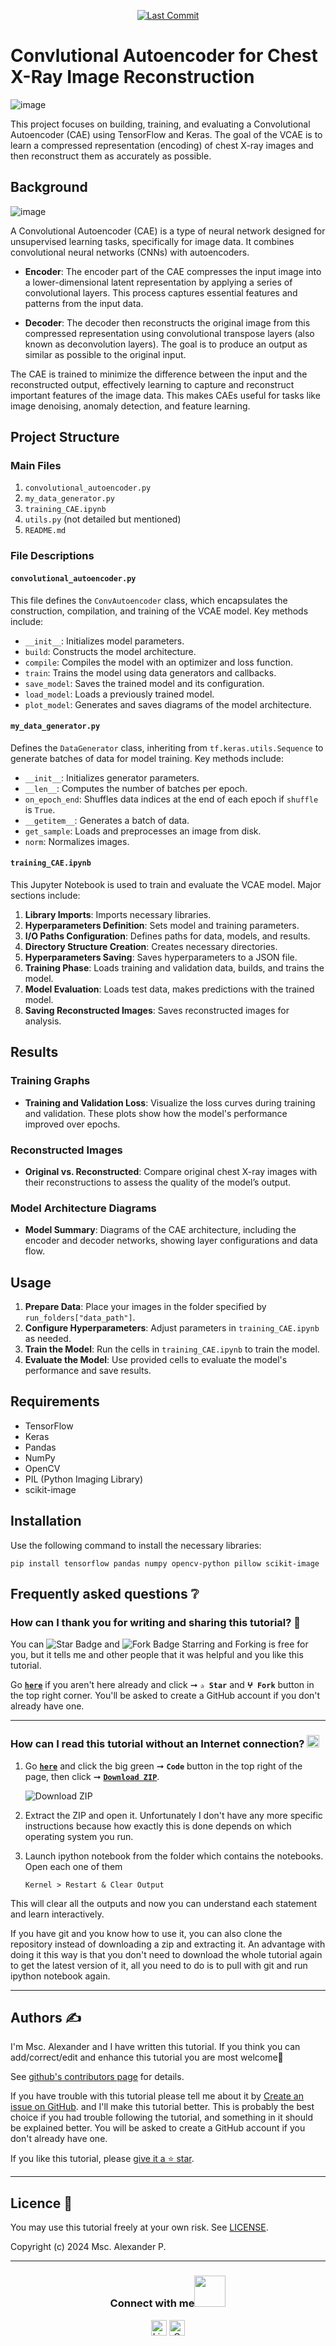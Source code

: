 <p align="center"> 
<a href="https://github.com/A-Alexander-code"><img src="https://img.shields.io/static/v1?logo=github&label=maintainer&message=A-Alexander-code&color=ff3300" alt="Last Commit"/></a> 
</p> 
<!--<img src="https://badges.pufler.dev/contributors/milaan9/01_Python_Introduction?size=50&padding=5&bots=true" alt="milaan9"/>-->

# Convlutional Autoencoder for Chest X-Ray Image Reconstruction

![image](https://github.com/A-Alexander-code/IA-Projects/blob/main/z_image/20111107-lung.jpg)

This project focuses on building, training, and evaluating a Convolutional Autoencoder (CAE) using TensorFlow and Keras. The goal of the VCAE is to learn a compressed representation (encoding) of chest X-ray images and then reconstruct them as accurately as possible.

## Background

![image](https://github.com/A-Alexander-code/IA-Projects/blob/main/z_image/The-convolutional-autoencoder-structure.png)

A Convolutional Autoencoder (CAE) is a type of neural network designed for unsupervised learning tasks, specifically for image data. It combines convolutional neural networks (CNNs) with autoencoders. 

- **Encoder**: The encoder part of the CAE compresses the input image into a lower-dimensional latent representation by applying a series of convolutional layers. This process captures essential features and patterns from the input data.

- **Decoder**: The decoder then reconstructs the original image from this compressed representation using convolutional transpose layers (also known as deconvolution layers). The goal is to produce an output as similar as possible to the original input.

The CAE is trained to minimize the difference between the input and the reconstructed output, effectively learning to capture and reconstruct important features of the image data. This makes CAEs useful for tasks like image denoising, anomaly detection, and feature learning.

## Project Structure

### Main Files

1. `convolutional_autoencoder.py`
2. `my_data_generator.py`
3. `training_CAE.ipynb`
4. `utils.py` (not detailed but mentioned)
5. `README.md`

### File Descriptions

#### `convolutional_autoencoder.py`

This file defines the `ConvAutoencoder` class, which encapsulates the construction, compilation, and training of the VCAE model. Key methods include:

- `__init__`: Initializes model parameters.
- `build`: Constructs the model architecture.
- `compile`: Compiles the model with an optimizer and loss function.
- `train`: Trains the model using data generators and callbacks.
- `save_model`: Saves the trained model and its configuration.
- `load_model`: Loads a previously trained model.
- `plot_model`: Generates and saves diagrams of the model architecture.

#### `my_data_generator.py`

Defines the `DataGenerator` class, inheriting from `tf.keras.utils.Sequence` to generate batches of data for model training. Key methods include:

- `__init__`: Initializes generator parameters.
- `__len__`: Computes the number of batches per epoch.
- `on_epoch_end`: Shuffles data indices at the end of each epoch if `shuffle` is `True`.
- `__getitem__`: Generates a batch of data.
- `get_sample`: Loads and preprocesses an image from disk.
- `norm`: Normalizes images.

#### `training_CAE.ipynb`

This Jupyter Notebook is used to train and evaluate the VCAE model. Major sections include:

1. **Library Imports**: Imports necessary libraries.
2. **Hyperparameters Definition**: Sets model and training parameters.
3. **I/O Paths Configuration**: Defines paths for data, models, and results.
4. **Directory Structure Creation**: Creates necessary directories.
5. **Hyperparameters Saving**: Saves hyperparameters to a JSON file.
6. **Training Phase**: Loads training and validation data, builds, and trains the model.
7. **Model Evaluation**: Loads test data, makes predictions with the trained model.
8. **Saving Reconstructed Images**: Saves reconstructed images for analysis.

## Results

### Training Graphs

- **Training and Validation Loss**: Visualize the loss curves during training and validation. These plots show how the model's performance improved over epochs.

### Reconstructed Images

- **Original vs. Reconstructed**: Compare original chest X-ray images with their reconstructions to assess the quality of the model’s output.

### Model Architecture Diagrams

- **Model Summary**: Diagrams of the CAE architecture, including the encoder and decoder networks, showing layer configurations and data flow.

## Usage

1. **Prepare Data**: Place your images in the folder specified by `run_folders["data_path"]`.
2. **Configure Hyperparameters**: Adjust parameters in `training_CAE.ipynb` as needed.
3. **Train the Model**: Run the cells in `training_CAE.ipynb` to train the model.
4. **Evaluate the Model**: Use provided cells to evaluate the model's performance and save results.

## Requirements

- TensorFlow
- Keras
- Pandas
- NumPy
- OpenCV
- PIL (Python Imaging Library)
- scikit-image

## Installation

Use the following command to install the necessary libraries:


`pip install tensorflow pandas numpy opencv-python pillow scikit-image`

## Frequently asked questions ❔

### How can I thank you for writing and sharing this tutorial? 🌷

You can <img src="https://img.shields.io/static/v1?label=%E2%AD%90 Star &message=if%20useful&style=style=flat&color=blue" alt="Star Badge"/> and <img src="https://img.shields.io/static/v1?label=%E2%B5%96 Fork &message=if%20useful&style=style=flat&color=blue" alt="Fork Badge"/> Starring and Forking is free for you, but it tells me and other people that it was helpful and you like this tutorial.

Go [**`here`**](https://github.com/A-Alexander-code/IA-Projects) if you aren't here already and click ➞ **`✰ Star`** and **`ⵖ Fork`** button in the top right corner. You'll be asked to create a GitHub account if you don't already have one.

---

### How can I read this tutorial without an Internet connection? <img alt="GIF" src="https://github.com/TheDudeThatCode/TheDudeThatCode/blob/master/Assets/hmm.gif" width="20vw" />

1. Go [**`here`**](https://github.com/A-Alexander-code/IA-Projects) and click the big green ➞ **`Code`** button in the top right of the page, then click ➞ [**`Download ZIP`**](https://github.com/A-Alexander-code/IA-Projects/archive/refs/heads/main.zip).

    ![Download ZIP](https://github.com/A-Alexander-code/IA-Projects/blob/main/z_image/Captura%20de%20pantalla%202024-04-25%20132018.png)

2. Extract the ZIP and open it. Unfortunately I don't have any more specific instructions because how exactly this is done depends on which operating system you run.
    
3. Launch ipython notebook from the folder which contains the notebooks. Open each one of them
  
    `Kernel > Restart & Clear Output`
    
This will clear all the outputs and now you can understand each statement and learn interactively.

If you have git and you know how to use it, you can also clone the repository instead of downloading a zip and extracting it. An advantage with doing it this way is that you don't need to download the whole tutorial again to get the latest version of it, all you need to do is to pull with git and run ipython notebook again.

---

## Authors ✍️

I'm Msc. Alexander and I have written this tutorial. If you think you can add/correct/edit and enhance this tutorial you are most welcome🙏

See [github's contributors page](https://github.com/A-Alexander-code/IA-Projects/graphs/contributors) for details.

If you have trouble with this tutorial please tell me about it by [Create an issue on GitHub](https://github.com/A-Alexander-code/IA-Projects/issues/new). and I'll make this tutorial better. This is probably the best choice if you had trouble following the tutorial, and something in it should be explained better. You will be asked to create a GitHub account if you don't already have one.

If you like this tutorial, please [give it a ⭐ star](https://github.com/A-Alexander-code/IA-Projects).

---

## Licence 📜

You may use this tutorial freely at your own risk. See [LICENSE](https://github.com/A-Alexander-code/IA-Projects/blob/main/LICENSE).

Copyright (c) 2024 Msc. Alexander P.

---

<div align="center">
<h3> Connect with me<a href="https://gifyu.com/image/Zy2f"><img src="https://github.com/milaan9/milaan9/blob/main/Handshake.gif" width="50px"></a>
</h3> 
<p align="center">
    <a href="https://www.linkedin.com/in/bryan-peralta-6049a8198" target="_blank"><img alt="LinkedIn" width="25px" src="https://github.com/TheDudeThatCode/TheDudeThatCode/blob/master/Assets/Linkedin.svg"></a>
    <a href="alexander:b_alx_arboleda@outlook.com" target="_blank"><img alt="Gmail" width="25px" src="https://upload.wikimedia.org/wikipedia/commons/d/df/Microsoft_Office_Outlook_%282018%E2%80%93present%29.svg"></a> 
</p> 
